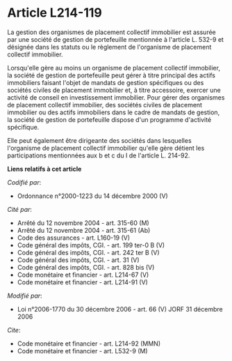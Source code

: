 # Article L214-119

La gestion des organismes de placement collectif immobilier est assurée par une société de gestion de portefeuille mentionnée
à l'article L. 532-9 et désignée dans les statuts ou le règlement de l'organisme de placement collectif immobilier.

Lorsqu'elle gère au moins un organisme de placement collectif immobilier, la société de gestion de portefeuille peut gérer à
titre principal des actifs immobiliers faisant l'objet de mandats de gestion spécifiques ou des sociétés civiles de placement
immobilier et, à titre accessoire, exercer une activité de conseil en investissement immobilier. Pour gérer des organismes de
placement collectif immobilier, des sociétés civiles de placement immobilier ou des actifs immobiliers dans le cadre de
mandats de gestion, la société de gestion de portefeuille dispose d'un programme d'activité spécifique.

Elle peut également être dirigeante des sociétés dans lesquelles l'organisme de placement collectif immobilier qu'elle gère
détient les participations mentionnées aux b et c du I de l'article L. 214-92.

**Liens relatifs à cet article**

_Codifié par_:

  - Ordonnance n°2000-1223 du 14 décembre 2000 (V)

_Cité par_:

  - Arrêté du 12 novembre 2004 - art. 315-60 (M)
  - Arrêté du 12 novembre 2004 - art. 315-61 (Ab)
  - Code des assurances - art. L160-19 (V)
  - Code général des impôts, CGI. - art. 199 ter-0 B (V)
  - Code général des impôts, CGI. - art. 242 ter B (V)
  - Code général des impôts, CGI. - art. 31 (V)
  - Code général des impôts, CGI. - art. 828 bis (V)
  - Code monétaire et financier - art. L214-67 (V)
  - Code monétaire et financier - art. L214-91 (V)

_Modifié par_:

  - Loi n°2006-1770 du 30 décembre 2006 - art. 66 (V) JORF 31 décembre 2006

_Cite_:

  - Code monétaire et financier - art. L214-92 (MMN)
  - Code monétaire et financier - art. L532-9 (M)
